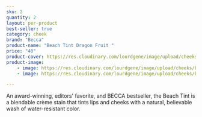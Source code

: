 ```yaml
---
sku: 2
quantity: 2
layout: per-product
best-seller: true
category: cheek
brand: "Becca"
product-name: "Beach Tint Dragon Fruit "
price: "40"
product-cover: https://res.cloudinary.com/lourdgene/image/upload/cheeks/becca-blush/cover-image.jpg
product-image:
    - image: https://res.cloudinary.com/lourdgene/image/upload/cheeks/becca-blush/cover-image.jpg
    - image: https://res.cloudinary.com/lourdgene/image/upload/cheeks/becca-blush/tint-dragonfruit550x550.jpg

---
```

An award-winning, editors' favorite, and BECCA bestseller, the Beach Tint is a blendable crème stain that tints lips and cheeks with a natural, believable wash of water-resistant color.

